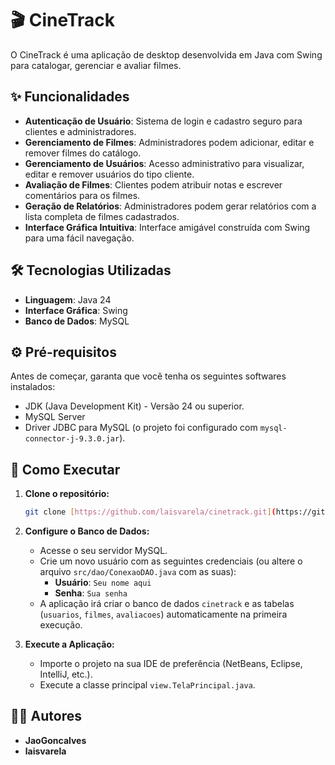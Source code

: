 # 🎬 CineTrack

O CineTrack é uma aplicação de desktop desenvolvida em Java com Swing para catalogar, gerenciar e avaliar filmes.

## ✨ Funcionalidades

* **Autenticação de Usuário**: Sistema de login e cadastro seguro para clientes e administradores.
* **Gerenciamento de Filmes**: Administradores podem adicionar, editar e remover filmes do catálogo.
* **Gerenciamento de Usuários**: Acesso administrativo para visualizar, editar e remover usuários do tipo cliente.
* **Avaliação de Filmes**: Clientes podem atribuir notas e escrever comentários para os filmes.
* **Geração de Relatórios**: Administradores podem gerar relatórios com a lista completa de filmes cadastrados.
* **Interface Gráfica Intuitiva**: Interface amigável construída com Swing para uma fácil navegação.

## 🛠️ Tecnologias Utilizadas

* **Linguagem**: Java 24
* **Interface Gráfica**: Swing
* **Banco de Dados**: MySQL

## ⚙️ Pré-requisitos

Antes de começar, garanta que você tenha os seguintes softwares instalados:

* JDK (Java Development Kit) - Versão 24 ou superior.
* MySQL Server
* Driver JDBC para MySQL (o projeto foi configurado com `mysql-connector-j-9.3.0.jar`).

## 🚀 Como Executar

1.  **Clone o repositório:**
    ```bash
    git clone [https://github.com/laisvarela/cinetrack.git](https://github.com/laisvarela/cinetrack.git)
    ```
2.  **Configure o Banco de Dados:**
    * Acesse o seu servidor MySQL.
    * Crie um novo usuário com as seguintes credenciais (ou altere o arquivo `src/dao/ConexaoDAO.java` com as suas):
        * **Usuário**: `Seu nome aqui`
        * **Senha**: `Sua senha`
    * A aplicação irá criar o banco de dados `cinetrack` e as tabelas (`usuarios`, `filmes`, `avaliacoes`) automaticamente na primeira execução.

3.  **Execute a Aplicação:**
    * Importe o projeto na sua IDE de preferência (NetBeans, Eclipse, IntelliJ, etc.).
    * Execute a classe principal `view.TelaPrincipal.java`.

## 👩‍💻 Autores

* **JaoGoncalves**
* **laisvarela**
